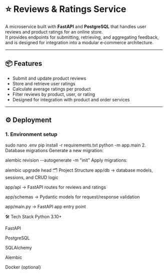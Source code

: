 # ⭐ Reviews & Ratings Service

A microservice built with **FastAPI** and **PostgreSQL** that handles user reviews and product ratings for an online store.  
It provides endpoints for submitting, retrieving, and aggregating feedback, and is designed for integration into a modular e‑commerce architecture.

---

## 📦 Features

- Submit and update product reviews  
- Store and retrieve user ratings  
- Calculate average ratings per product  
- Filter reviews by product, user, or rating  
- Designed for integration with product and order services  

---

## ⚙️ Deployment

### 1. Environment setup

sudo nano .env
pip install -r requirements.txt
python -m app.main
2. Database migrations
Generate a new migration:


alembic revision --autogenerate -m "init"
Apply migrations:


alembic upgrade head
🗂 Project Structure
app/db → database models, sessions, and CRUD logic

app/api → FastAPI routes for reviews and ratings

app/schemas → Pydantic models for request/response validation

app/main.py → FastAPI app entry point

🛠 Tech Stack
Python 3.10+

FastAPI

PostgreSQL

SQLAlchemy

Alembic

Docker (optional)
